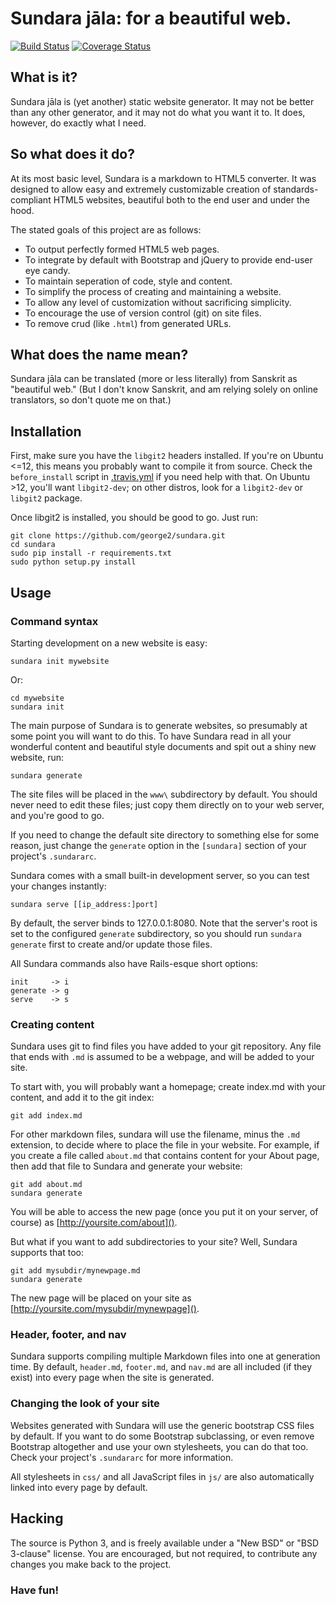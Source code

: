 # Sundara jāla: for a beautiful web.

[![Build Status](https://travis-ci.org/george2/sundara.svg)][travis]
[![Coverage Status](https://img.shields.io/coveralls/george2/sundara.svg)][coveralls]

[travis]: https://travis-ci.org/george2/sundara
[coveralls]: https://coveralls.io/r/george2/sundara

## What is it?

Sundara jāla is (yet another) static website generator. It may not be
better than any other generator, and it may not do what you want it to.
It does, however, do exactly what I need.

## So what does it do?

At its most basic level, Sundara is a markdown to HTML5 converter. It
was designed to allow easy and extremely customizable creation of
standards-compliant HTML5 websites, beautiful both to the end user and
under the hood.

The stated goals of this project are as follows:

* To output perfectly formed HTML5 web pages.
* To integrate by default with Bootstrap and jQuery to provide end-user eye candy.
* To maintain seperation of code, style and content.
* To simplify the process of creating and maintaining a website.
* To allow any level of customization without sacrificing simplicity.
* To encourage the use of version control (git) on site files.
* To remove crud (like `.html`) from generated URLs.

## What does the name mean?

Sundara jāla can be translated (more or less literally) from Sanskrit as
"beautiful web." (But I don't know Sanskrit, and am relying solely on
online translators, so don't quote me on that.)

## Installation

First, make sure you have the `libgit2` headers installed. If you're on
Ubuntu <=12, this means you probably want to compile it from source.
Check the `before_install` script in [.travis.yml](.travis.yml) if you
need help with that. On Ubuntu >12, you'll want `libgit2-dev`; on other
distros, look for a `libgit2-dev` or `libgit2` package.

Once libgit2 is installed, you should be good to go. Just run:

    git clone https://github.com/george2/sundara.git
    cd sundara
    sudo pip install -r requirements.txt
    sudo python setup.py install

## Usage

### Command syntax

Starting development on a new website is easy:

    sundara init mywebsite

Or:

    cd mywebsite
    sundara init

The main purpose of Sundara is to generate websites, so presumably
at some point you will want to do this. To have Sundara read in all
your wonderful content and beautiful style documents and spit out
a shiny new website, run:

    sundara generate

The site files will be placed in the `www\` subdirectory by default.
You should never need to edit these files; just copy them directly on to
your web server, and you're good to go.

If you need to change the default site directory to something else for
some reason, just change the `generate` option in the `[sundara]`
section of your project's `.sundararc`.

Sundara comes with a small built-in development server, so you can test
your changes instantly:

    sundara serve [[ip_address:]port]

By default, the server binds to 127.0.0.1:8080. Note that the server's
root is set to the configured `generate` subdirectory, so you should
run `sundara generate` first to create and/or update those files.

All Sundara commands also have Rails-esque short options:

    init     -> i
    generate -> g
    serve    -> s

### Creating content

Sundara uses git to find files you have added to your git repository.
Any file that ends with `.md` is assumed to be a webpage, and will be
added to your site.

To start with, you will probably want a homepage; create index.md with
your content, and add it to the git index:

    git add index.md

For other markdown files, sundara will use the filename, minus the
`.md` extension, to decide where to place the file in your website.
For example, if you create a file called `about.md` that contains
content for your About page, then add that file to Sundara and
generate your website:

    git add about.md
    sundara generate

You will be able to access the new page (once you put it on your
server, of course) as [http://yoursite.com/about]().

But what if you want to add subdirectories to your site? Well,
Sundara supports that too:

    git add mysubdir/mynewpage.md
    sundara generate

The new page will be placed on your site as
[http://yoursite.com/mysubdir/mynewpage]().

### Header, footer, and nav

Sundara supports compiling multiple Markdown files into one at generation
time. By default, `header.md`, `footer.md`, and `nav.md` are all included
(if they exist) into every page when the site is generated.

### Changing the look of your site

Websites generated with Sundara will use the generic bootstrap CSS
files by default. If you want to do some Bootstrap subclassing,
or even remove Bootstrap altogether and use your own stylesheets,
you can do that too. Check your project's `.sundararc` for more
information.

All stylesheets in `css/` and all JavaScript files in `js/` are also
automatically linked into every page by default.

## Hacking

The source is Python 3, and is freely available under a "New BSD" or
"BSD 3-clause" license. You are encouraged, but not required, to
contribute any changes you make back to the project.

### Have fun!

